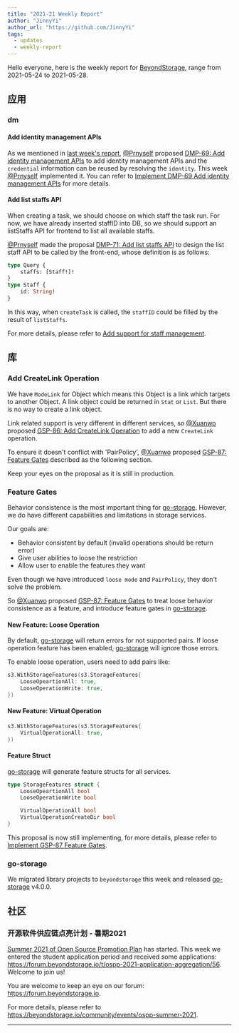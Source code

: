 ```yaml
---
title: "2021-21 Weekly Report"
author: "JinnyYi"
author_url: "https://github.com/JinnyYi"
tags:
  - updates
  - weekly-report
---
```


Hello everyone, here is the weekly report for [BeyondStorage](https://beyondstorage.io), range from 2021-05-24 to 2021-05-28.

## 应用

### dm

#### Add identity management APIs

As we mentioned in [last week's report](https://beyondstorage.io/blog/2021/05/21/weekly-report), [@Prnyself][] proposed [DMP-69: Add identity management APIs](https://github.com/beyondstorage/dm/pull/69) to add identity management APIs and the `credential` information can be reused by resolving the `identity`. This week [@Prnyself][] implemented it. You can refer to [Implement DMP-69 Add identity management APIs](https://github.com/beyondstorage/dm/issues/66) for more details.

#### Add list staffs API

When creating a task, we should choose on which staff the task run. For now, we have already inserted staffID into DB, so we should support an listStaffs API for frontend to list all available staffs.

[@Prnyself][] made the proposal [DMP-71: Add list staffs API](https://github.com/beyondstorage/dm/blob/staff-api-spec/docs/specs/71-add-list-staffs-api.md) to design the list staff API to be called by the front-end, whose definition is as follows:

```graphql
type Query {
    staffs: [Staff!]!
}
type Staff {
    id: String!
}
```

In this way, when `createTask` is called, the `staffID` could be filled by the result of `listStaffs`.

For more details, please refer to [Add support for staff management](https://github.com/beyondstorage/dm/issues/67).

## 库

### Add CreateLink Operation

We have `ModeLink` for Object which means this Object is a link which targets to another Object. A link object could be returned in `Stat` or `List`. But there is no way to create a link object.

Link related support is very different in different services, so [@Xuanwo][] proposed [GSP-86: Add CreateLink Operation](https://github.com/beyondstorage/specs/pull/86) to add a new `CreateLink` operation.

To ensure it doesn't conflict with 'PairPolicy', [@Xuanwo][] proposed [GSP-87: Feature Gates][] described as the following section.

Keep your eyes on the proposal as it is still in production.

### Feature Gates

Behavior consistence is the most important thing for [go-storage][]. However, we do have different capabilities and limitations in storage services.

Our goals are:
- Behavior consistent by default (invalid operations should be return error)
- Give user abilities to loose the restriction
- Allow user to enable the features they want

Even though we have introduced `loose mode` and `PairPolicy`, they don't solve the problem.

So [@Xuanwo][] proposed [GSP-87: Feature Gates][] to treat loose behavior consistence as a feature, and introduce feature gates in [go-storage][].

#### New Feature: Loose Operation

By default, [go-storage][] will return errors for not supported pairs. If loose operation feature has been enabled, [go-storage][] will ignore those errors.

To enable loose operation, users need to add pairs like:

```go
s3.WithStorageFeatures(s3.StorageFeatures{
    LooseOpeartionAll: true,
    LooseOperationWrite: true,
})
```

#### New Feature: Virtual Operation

```go
s3.WithStorageFeatures(s3.StorageFeatures{
    VirtualOperationAll: true,
})
```

#### Feature Struct

[go-storage][] will generate feature structs for all services.

```go
type StorageFeatures struct {
    LooseOpeartionAll bool
    LooseOperationWrite bool

    VirtualOperationAll bool
    VirtualOperationCreateDir bool
}
```

This proposal is now still implementing, for more details, please refer to [Implement GSP-87 Feature Gates](https://github.com/beyondstorage/specs/pull/87/#issuecomment-850280374).

### go-storage

We migrated library projects to `beyondstorage` this week and released [go-storage][] v4.0.0.

## 社区

### 开源软件供应链点亮计划 - 暑期2021

[Summer 2021 of Open Source Promotion Plan](https://forum.beyondstorage.io/t/summer-2021-of-open-source-promotion-plan/22) has started. This week we entered the student application period and received some applications: <https://forum.beyondstorage.io/t/ospp-2021-application-aggregation/56>. Welcome to join us!

You are welcome to keep an eye on our forum: <https://forum.beyondstorage.io>.

For more details, please refer to <https://beyondstorage.io/community/events/ospp-summer-2021>.

---

[@Prnyself]: https://github.com/Prnyself

[@Xuanwo]: https://github.com/Xuanwo

[GSP-87: Feature Gates]: https://github.com/beyondstorage/specs/pull/87

[go-storage]: https://github.com/beyondstorage/go-storage